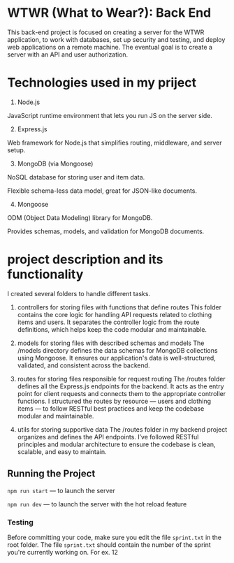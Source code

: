 # WTWR (What to Wear?): Back End

This back-end project is focused on creating a server for the WTWR application, to work with databases, set up security and testing, and deploy web applications on a remote machine.
The eventual goal is to create a server with an API and user authorization.

# Technologies used in my priject

1. Node.js

JavaScript runtime environment that lets you run JS on the server side.

2. Express.js

Web framework for Node.js that simplifies routing, middleware, and server setup.

3. MongoDB (via Mongoose)

NoSQL database for storing user and item data.

Flexible schema-less data model, great for JSON-like documents.

4. Mongoose

ODM (Object Data Modeling) library for MongoDB.

Provides schemas, models, and validation for MongoDB documents.

# project description and its functionality

I created several folders to handle different tasks.

1. controllers for storing files with functions that define routes
   This folder contains the core logic for handling API requests related to clothing items and users. It separates the controller logic from the route definitions, which helps keep the code modular and maintainable.

2. models for storing files with described schemas and models
   The /models directory defines the data schemas for MongoDB collections using Mongoose. It ensures our application's data is well-structured, validated, and consistent across the backend.

3. routes for storing files responsible for request routing
   The /routes folder defines all the Express.js endpoints for the backend. It acts as the entry point for client requests and connects them to the appropriate controller functions. I structured the routes by resource — users and clothing items — to follow RESTful best practices and keep the codebase modular and maintainable.
4. utils for storing supportive data
   The /routes folder in my backend project organizes and defines the API endpoints. I’ve followed RESTful principles and modular architecture to ensure the codebase is clean, scalable, and easy to maintain.

## Running the Project

`npm run start` — to launch the server

`npm run dev` — to launch the server with the hot reload feature

### Testing

Before committing your code, make sure you edit the file `sprint.txt` in the root folder. The file `sprint.txt` should contain the number of the sprint you're currently working on. For ex. 12
